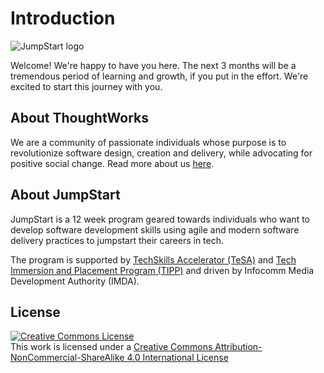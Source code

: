 # Introduction

![JumpStart logo](.gitbook/assets/jumpstartlogo1.png)

Welcome! We're happy to have you here. The next 3 months will be a tremendous period of learning and growth, if you put in the effort. We're excited to start this journey with you.

## About ThoughtWorks

We are a community of passionate individuals whose purpose is to revolutionize software design, creation and delivery, while advocating for positive social change. Read more about us [here](https://www.thoughtworks.com/).

## About JumpStart

JumpStart is a 12 week program geared towards individuals who want to develop software development skills using agile and modern software delivery practices to jumpstart their careers in tech.

The program is supported by [TechSkills Accelerator (TeSA)](https://www.skillsfuture.sg/tesa) and [Tech Immersion and Placement Program (TIPP)](https://www.imda.gov.sg/imtalent/programmes/tipp) and driven by Infocomm Media Development Authority (IMDA).

## License

<a rel="license" href="http://creativecommons.org/licenses/by-nc-sa/4.0/"><img alt="Creative Commons License" style="border-width:0" src="https://i.creativecommons.org/l/by-nc-sa/4.0/80x15.png" /></a><br />This work is licensed under a <a rel="license" href="http://creativecommons.org/licenses/by-nc-sa/4.0/">Creative Commons Attribution-NonCommercial-ShareAlike 4.0 International License</a>
